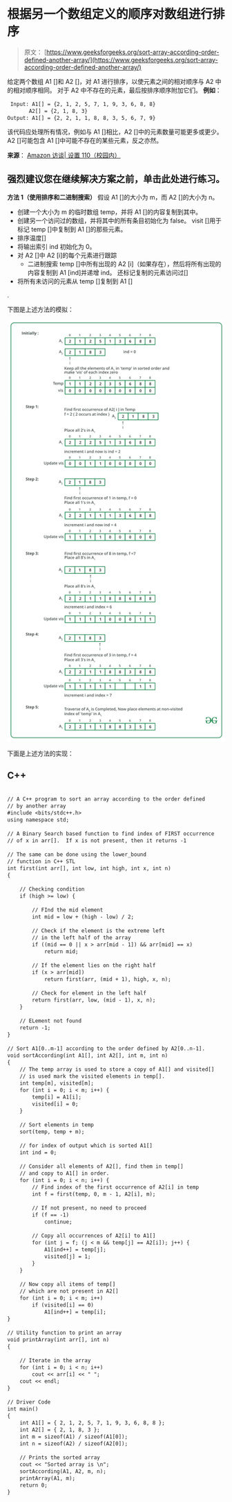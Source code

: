 # 根据另一个数组定义的顺序对数组进行排序

> 原文： [https://www.geeksforgeeks.org/sort-array-according-order-defined-another-array/](https://www.geeksforgeeks.org/sort-array-according-order-defined-another-array/)

给定两个数组 A1 []和 A2 []，对 A1 进行排序，以使元素之间的相对顺序与 A2 中的相对顺序相同。 对于 A2 中不存在的元素，最后按排序顺序附加它们。
**例如**：

```
 Input: A1[] = {2, 1, 2, 5, 7, 1, 9, 3, 6, 8, 8}
       A2[] = {2, 1, 8, 3}
Output: A1[] = {2, 2, 1, 1, 8, 8, 3, 5, 6, 7, 9}

```

该代码应处理所有情况，例如与 A1 []相比，A2 []中的元素数量可能更多或更少。 A2 []可能包含 A1 []中可能不存在的某些元素，反之亦然。

**来源**： [Amazon 访谈| 设置 110（校园内）](https://www.geeksforgeeks.org/amazon-interview-set-110-campus/)

[](https://practice.geeksforgeeks.org/problem-page.php?pid=434)

## 强烈建议您在继续解决方案之前，单击此处进行练习。

**方法 1（使用排序和二进制搜索）**
假设 A1 []的大小为 m，而 A2 []的大小为 n。

*   创建一个大小为 m 的临时数组 temp，并将 A1 []的内容复制到其中。
*   创建另一个访问过的数组，并将其中的所有条目初始化为 false。 visit []用于标记 temp []中复制到 A1 []的那些元素。
*   排序温度[]
*   将输出索引 ind 初始化为 0。
*   对 A2 []中 A2 [i]的每个元素进行跟踪
    *   二进制搜索 temp []中所有出现的 A2 [i]（如果存在），然后将所有出现的内容复制到 A1 [ind]并递增 ind。 还标记复制的元素访问过[]
*   将所有未访问的元素从 temp []复制到 A1 []

.

下图是上述方法的模拟：

![](img/e0a9a40010483842ee91568c4e78b46a.png)

下面是上述方法的实现：

## C++ 

```

// A C++ program to sort an array according to the order defined 
// by another array 
#include <bits/stdc++.h> 
using namespace std; 

// A Binary Search based function to find index of FIRST occurrence 
// of x in arr[].  If x is not present, then it returns -1 

// The same can be done using the lower_bound 
// function in C++ STL 
int first(int arr[], int low, int high, int x, int n) 
{ 

    // Checking condition 
    if (high >= low) { 

        // FInd the mid element 
        int mid = low + (high - low) / 2; 

        // Check if the element is the extreme left 
        // in the left half of the array 
        if ((mid == 0 || x > arr[mid - 1]) && arr[mid] == x) 
            return mid; 

        // If the element lies on the right half 
        if (x > arr[mid]) 
            return first(arr, (mid + 1), high, x, n); 

        // Check for element in the left half 
        return first(arr, low, (mid - 1), x, n); 
    } 

    // ELement not found 
    return -1; 
} 

// Sort A1[0..m-1] according to the order defined by A2[0..n-1]. 
void sortAccording(int A1[], int A2[], int m, int n) 
{ 
    // The temp array is used to store a copy of A1[] and visited[] 
    // is used mark the visited elements in temp[]. 
    int temp[m], visited[m]; 
    for (int i = 0; i < m; i++) { 
        temp[i] = A1[i]; 
        visited[i] = 0; 
    } 

    // Sort elements in temp 
    sort(temp, temp + m); 

    // for index of output which is sorted A1[] 
    int ind = 0; 

    // Consider all elements of A2[], find them in temp[] 
    // and copy to A1[] in order. 
    for (int i = 0; i < n; i++) { 
        // Find index of the first occurrence of A2[i] in temp 
        int f = first(temp, 0, m - 1, A2[i], m); 

        // If not present, no need to proceed 
        if (f == -1) 
            continue; 

        // Copy all occurrences of A2[i] to A1[] 
        for (int j = f; (j < m && temp[j] == A2[i]); j++) { 
            A1[ind++] = temp[j]; 
            visited[j] = 1; 
        } 
    } 

    // Now copy all items of temp[] 
    // which are not present in A2[] 
    for (int i = 0; i < m; i++) 
        if (visited[i] == 0) 
            A1[ind++] = temp[i]; 
} 

// Utility function to print an array 
void printArray(int arr[], int n) 
{ 

    // Iterate in the array 
    for (int i = 0; i < n; i++) 
        cout << arr[i] << " "; 
    cout << endl; 
} 

// Driver Code 
int main() 
{ 
    int A1[] = { 2, 1, 2, 5, 7, 1, 9, 3, 6, 8, 8 }; 
    int A2[] = { 2, 1, 8, 3 }; 
    int m = sizeof(A1) / sizeof(A1[0]); 
    int n = sizeof(A2) / sizeof(A2[0]); 

    // Prints the sorted array 
    cout << "Sorted array is \n"; 
    sortAccording(A1, A2, m, n); 
    printArray(A1, m); 
    return 0; 
} 

```